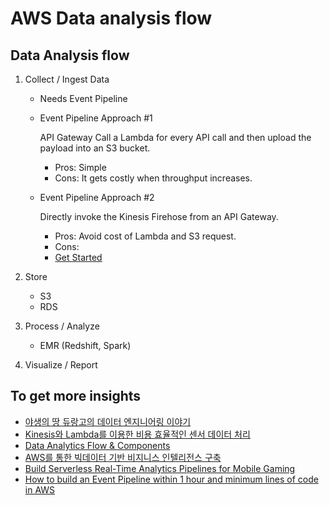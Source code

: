 # AWS Data analysis flow

## Data Analysis flow

1. Collect / Ingest Data

   - Needs Event Pipeline
   - Event Pipeline Approach #1

     API Gateway Call a Lambda for every API call and then upload the payload into an S3 bucket.

     - Pros: Simple
     - Cons: It gets costly when throughput increases.

   - Event Pipeline Approach #2

     Directly invoke the Kinesis Firehose from an API Gateway.

     - Pros: Avoid cost of Lambda and S3 request.
     - Cons: 
     - [Get Started](./build-event-pipeline-kinesis.md)

2. Store

   - S3
   - RDS

3. Process / Analyze

   - EMR (Redshift, Spark)

4. Visualize / Report

## To get more insights

- [야생의 땅 듀랑고의 데이터 엔지니어링 이야기](https://www.slideshare.net/ssuser380e9c/ndc18-95524337)
- [Kinesis와 Lambda를 이용한 비용 효율적인 센서 데이터 처리](https://www.slideshare.net/awskr/kinesis-lambda-77400693)
- [Data Analytics Flow & Components](https://aipkds.tistory.com/?page=9)
- [AWS를 통한 빅데이터 기반 비지니스 인텔리전스 구축](https://www.slideshare.net/awskorea/1-bigdata-bi-configuration)
- [Build Serverless Real-Time Analytics Pipelines for Mobile Gaming](https://d1.awsstatic.com/architecture-diagrams/ArchitectureDiagrams/serverless-analytics-for-mobile-gaming.pdf?did=wp_card&trk=wp_card)
- [How to build an Event Pipeline within 1 hour and minimum lines of code in AWS](https://medium.com/a-tale-of-2-from-data-to-information/how-to-build-an-event-pipeline-within-1-hour-and-minimum-lines-of-code-in-aws-eb1bd0bb6cd2)
